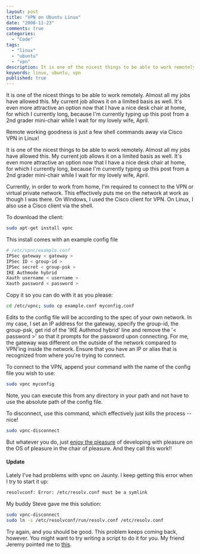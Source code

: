 ```yaml
---
layout: post
title: "VPN on Ubuntu Linux"
date: "2008-11-23"
comments: true
categories:
  - "Code"
tags:
  - "linux"
  - "ubuntu"
  - "vpn"
description: It is one of the nicest things to be able to work remotely.  Almost all my jobs have allowed this.  My current job allows it on a limited basis as well.  It
keywords: linux, ubuntu, vpn
published: true
---
```


It is one of the nicest things to be able to work remotely.  Almost all my jobs have allowed this.  My current job allows it on a limited basis as well.  It's even more attractive an option now that I have a nice desk chair at home, for which I currently long, because I'm currently typing up this post from a 2nd grader mini-chair while I wait for my lovely wife, April.

Remote working goodness is just a few shell commands away via Cisco VPN in Linux!

<!--more-->

It is one of the nicest things to be able to work remotely.  Almost all my jobs have allowed this.  My current job allows it on a limited basis as well.  It's even more attractive an option now that I have a nice desk chair at home, for which I currently long, because I'm currently typing up this post from a 2nd grader mini-chair while I wait for my lovely wife, April.

Currently, in order to work from home, I'm required to connect to the VPN or virtual private network.  This effectively puts me on the network at work as though I was there.  On Windows, I used the Cisco client for VPN.  On Linux, I also use a Cisco client via the shell.

To download the client:

```bash
sudo apt-get install vpnc
```

This install comes with an example config file

```bash
# /etc/vpnc/example.conf
IPSec gateway < gateway >
IPSec ID < group-id >
IPSec secret < group-psk >
IKE Authmode hybrid
Xauth username < username >
Xauth password < password >
```

Copy it so you can do with it as you please:

```bash
cd /etc/vpnc; sudo cp example.conf myconfig.conf
```

Edits to the config file will be according to the spec of your own network.  In my case, I set an IP address for the gateway, specify the group-id, the group-psk, get rid of the 'IKE Authmod hybrid' line and remove the '< password >' so that it prompts for the password upon connecting.  For me, the gateway was different on the outside of the network compared to VPN'ing inside the network.  Ensure that you have an IP or alias that is recognized from where you're trying to connect.

To connect to the VPN, append your command with the name of the config file you wish to use:

```bash
sudo vpnc myconfig
```

Note, you can execute this from any directory in your path and not have to use the absolute path of the config file.

To disconnect, use this command, which effectively just kills the process -- nice!

```bash
sudo vpnc-disconnect
```

But whatever you do, just <a href="http://www.aprilandjake.com/content/intellij-8m1-ubuntu-8-ultimate-pleasure" />enjoy the pleasure</a> of developing with pleasure on the OS of pleasure in the chair of pleasure.  And they call this work!!

<h4>Update</h4>

Lately I've had problems with vpnc on Jaunty.  I keep getting this error when I try to start it up:

```bash
resolvconf: Error: /etc/resolv.conf must be a symlink
```

My buddy Steve gave me this solution:

```bash
sudo vpnc-disconnect
sudo ln -s /etc/resolvconf/run/resolv.conf /etc/resolv.conf
```

Try again, and you should be good.  This problem keeps coming back, however.  You might want to try writing a script to do it for you.  My friend Jeremy pointed me to <a href="https://bugs.launchpad.net/ubuntu/+source/network-manager/+bug/324233">this</a>.

  
